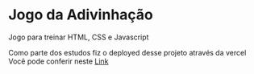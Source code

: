 # Jogo da Adivinhação
Jogo para treinar HTML, CSS e Javascript

Como parte dos estudos fiz o deployed desse projeto através da vercel
Você pode conferir neste <a href="https://jogodaadivinhacao.vercel.app/" target="_blank">Link</a>
